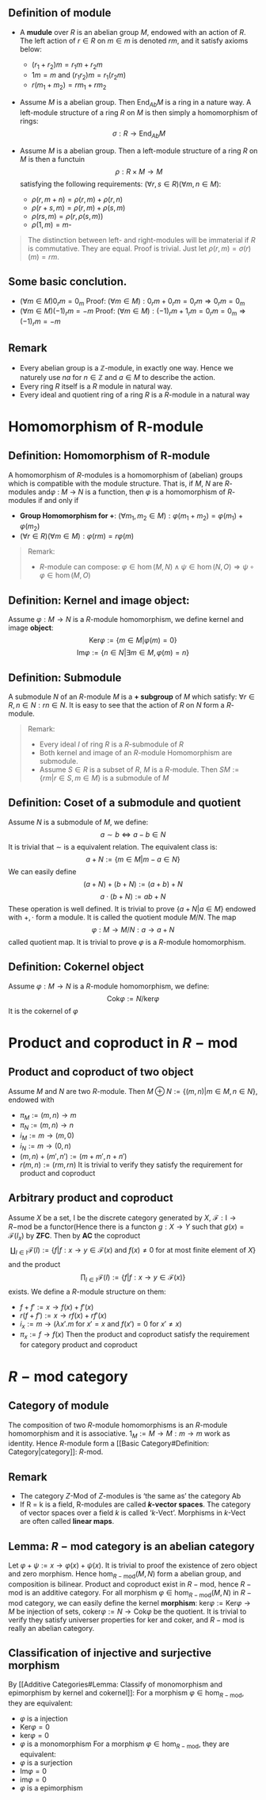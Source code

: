## Definition of module
* A **mudule** over $R$ is an abelian group $M$, endowed with an action of $R$. The left action of $r\in R$ on $m\in m$ is denoted $rm$, and it satisfy axioms below:
	* $(r_1 + r_2)m = r_1m + r_2m$
	* $1m = m$ and $(r_1r_2)m = r_1(r_2m)$
	* $r(m_1 + m_2) = rm_1 + rm_2$

* Assume $M$ is a abelian group. Then $\mathsf{End}_{Ab}M$  is a ring in a nature way. A left-module structure of a ring $R$ on $M$ is then simply a homomorphism of rings: $$\sigma:R\rightarrow \mathsf{End}_{Ab} M$$
* Assume $M$ is a abelian group. Then a left-module structure of a ring $R$ on $M$ is then a functuin$$\rho:R\times M\rightarrow M$$satisfying the following requirements: $(\forall r,s \in R)(\forall m,n \in M)$:
	* $\rho(r,m+n) = \rho(r,m)+\rho(r,n)$
	* $\rho(r+s,m) = \rho(r,m)+\rho(s,m)$
	* $\rho(rs,m) = \rho(r,\rho(s,m))$
	* $\rho (1,m) = m$-

>The distinction between left- and right-modules will be immaterial if $R$ is commutative. 
>They are equal. Proof is trivial. Just let $ρ(r, m) = σ(r)(m)=rm$.
## Some basic conclution.
* $(\forall m \in M)0_rm = 0_m$
	Proof: $(\forall m \in M):0_rm +0_rm = 0_rm \Rightarrow 0_rm = 0_m$ 
* $(\forall m \in M)(-1)_rm = -m$
	Proof: $(\forall m \in M):(-1)_rm +1_rm = 0_rm = 0_m \Rightarrow (-1)_rm = -m$ 
## Remark
* Every abelian group is a $\mathbb Z$-module, in exactly one way. Hence we naturely use $na$ for $n \in \mathbb Z$ and $a\in M$ to describe the action.
* Every ring $R$ itself is a $R$ module in natural way.
* Every ideal and quotient ring of a ring $R$ is a $R$-module in a natural way
# Homomorphism of R-module
## Definition: Homomorphism of R-module
A homomorphism of $R$-modules is a homomorphism of (abelian) groups which is compatible with the module structure. That is, if $M$, $N$ are $R$-modules and$\varphi$ : $M$ → $N$ is a function, then $\varphi$ is a homomorphism of $R$-modules if and only if
* **Group Homomorphism for $+$**: $(\forall m_1,m_2\in M): \varphi (m_1+m_2) = \varphi(m_1) + \varphi (m_2)$
* $(\forall r\in R)(\forall m\in M): \varphi (rm) = r\varphi (m)$
>Remark:
>* $R$-module can compose: $\varphi \in \hom(M,N)\land \psi \in \hom(N,O)\Rightarrow \psi \circ \varphi \in \hom(M,O)$  
## Definition: Kernel and image object:
Assume $\varphi :M\rightarrow N$ is a $R$-module homomorphism, we define kernel and image **object**:$$\mathrm{Ker} \varphi  := \{m\in M|\varphi (m) = 0\}$$$$\mathrm{Im} \varphi  := \{n\in N|\exists m\in M,\varphi (m) = n\}$$
## Definition: Submodule 
A submodule $N$ of an $R$-module $M$ is a  **+ subgroup** of $M$ which satisfy: $\forall r\in R,n\in N: rn \in N$. It is easy to see that the action of $R$ on $N$ form a $R$-module.
>Remark: 
>* Every ideal $I$ of ring $R$ is a $R$-submodule of $R$ 
>*  Both kernel and image of an $R$-module Homomorphism are submodule.
> * Assume $S\in R$ is a subset of $R$, $M$ is a $R$-module. Then $SM:=\{rm|r\in S,m\in M\}$ is a submodule of $M$
## Definition: Coset of a submodule and quotient 
Assume $N$ is a submodule of $M$, we define:$$a\sim b\Leftrightarrow a-b\in N$$
It is trivial that $\sim$ is a equivalent relation. The equivalent class is: $$a+N:=\{m\in M|m-a \in N\}$$
We can easily define $$(a+N) + (b+N):=(a+b)+N$$$$a\cdot(b+N) := ab+N$$These operation is well defined. It is trivial to prove $\{a+N|a\in M\}$ endowed with $+,\cdot$ form a module. It is called the quotient module $M/N$. The map $$\varphi : M\rightarrow M/N:a\rightarrow a+N$$ called quotient map. It is trivial to prove $\varphi$ is a $R$-module homomorphism.

## Definition: Cokernel object
Assume $\varphi :M\rightarrow N$ is a $R$-module homomorphism, we define:$$\mathrm{Cok} \varphi:=N/\mathrm{ker}\varphi$$It is the cokernel of $\varphi$

# Product and coproduct in $R-\mathrm{mod}$
## Product and coproduct of two object 
Assume $M$ and $N$ are two $R$-module. Then $M\oplus N:=\{(m,n)|m\in M,n\in N\}$, endowed with
* $\pi_{M} := (m,n) \rightarrow m$
* $\pi_{N} := (m,n) \rightarrow n$
* $i_{M} :=m \rightarrow (m,0)$
* $i_{N}:=m \rightarrow (0,n)$
* $(m,n)+(m',n') := (m+m',n+n')$
* $r(m,n):=(rm,rn)$
It is trivial to verify they satisfy the requirement for product and coproduct
## Arbitrary product and coproduct 
Assume $X$ be a set, $\mathrm I$ be the discrete category generated by $X$, $\mathscr F:\mathrm{I}\rightarrow R\mathrm{-mod}$ be a functor(Hence there is a functon $g:X\rightarrow Y$ such that $g(x) = \mathscr F(I_x)$ by **ZFC**. Then by **AC** the coproduct$$\coprod_{I\in \mathsf I}\mathscr F(I):=\{f|f:x\rightarrow y\in\mathscr F(x)\text{ and }f(x)\neq0 \text{ for at most finite element of }X\}$$and the product$$\prod_{I\in \mathsf I}\mathscr F(I):=\{f|f:x\rightarrow  y\in \mathscr F(x)\}$$
exists. We define a $R$-module structure on them: 
* $f+f':=x\rightarrow f(x)+f'(x)$
* $r(f+f'):= x\rightarrow rf(x)+rf'(x)$
* $i_x:=m\rightarrow (\lambda x'. m \text{ for } x'=x\text{ and } f(x') = 0 \text{ for } x' \neq x)$
* $\pi_x:=f\rightarrow f(x)$
Then the product and coproduct satisfy the requirement for category product and coproduct


# $R-\mathrm{mod}$ category 

## Category of module
The composition of two $R$-module homomorphisms is an $R$-module homomorphism and it is associative. $1_M:=M\rightarrow M : m\rightarrow m$ work as identity. Hence $R$-module form a [[Basic Category#Definition: Category|category]]: $R$-mod.

## Remark 
* The category $Z$-Mod of $Z$-modules is ‘the same as’ the category Ab
* If R = k is a field, R-modules are called **$k$-vector spaces**. The category of vector spaces over a field $k$  is called ‘$k$-Vect’. Morphisms in $k$-Vect are often called **linear maps**.

## Lemma: $R-\mathrm{mod}$ category is an abelian category
Let $\varphi+\psi := x\rightarrow \varphi(x)+\psi(x)$. It is trivial to proof the existence of zero object and zero morphism. Hence $\hom_{R-\mathrm {mod}} (M,N)$ form a abelian group, and composition is bilinear. Product and coproduct exist in $R-\mathrm{mod}$, hence $R-\mathrm{mod}$ is an additive category. 
For all morphism $\varphi \in \hom_{R-\mathrm{mod}}(M,N)$ in $R-\mathrm{mod}$ category, we can easily define the kernel **morphism**: $\mathrm{ker}\varphi := \mathrm{Ker}\varphi \rightarrow M$ be injection of sets, $\mathrm{coker}\varphi :=  N \rightarrow \mathrm{Cok}\varphi$
be the quotient. It is trivial to verify they satisfy universer properties for ker and coker, and $R-\mathrm{mod}$ is really an abelian category.


## Classification of injective and surjective morphism 
By [[Additive Categories#Lemma: Classify of monomorphism and epimorphism by kernel and cokernel]]: For a morphism $\varphi \in \hom_{R-\mathrm{mod}}$, they are equivalent:
* $\varphi$ is a injection 
* $\mathrm{Ker} \varphi = 0$ 
* $\mathrm{ker} \varphi = 0$
* $\varphi$ is a monomorphism 
For a morphism $\varphi \in \hom_{R-\mathrm{mod}}$, they are equivalent:
* $\varphi$ is a surjection 
* $\mathrm{Im} \varphi = 0$ 
* $\mathrm{im} \varphi = 0$
* $\varphi$ is a epimorphism 






























